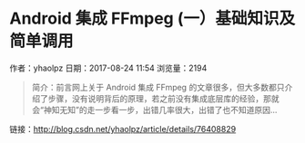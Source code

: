 # Android 集成 FFmpeg (一）基础知识及简单调用
作者：yhaolpz
日期：2017-08-24 11:54
浏览量：2194
> 简介：前言网上关于 Android 集成 FFmpeg 的文章很多，但大多数都只介绍了步骤，没有说明背后的原理，若之前没有集成底层库的经验，那就会“神知无知”的走一步看一步，出错几率很大，出错了也不知道原因...

 链接：http://blog.csdn.net/yhaolpz/article/details/76408829
